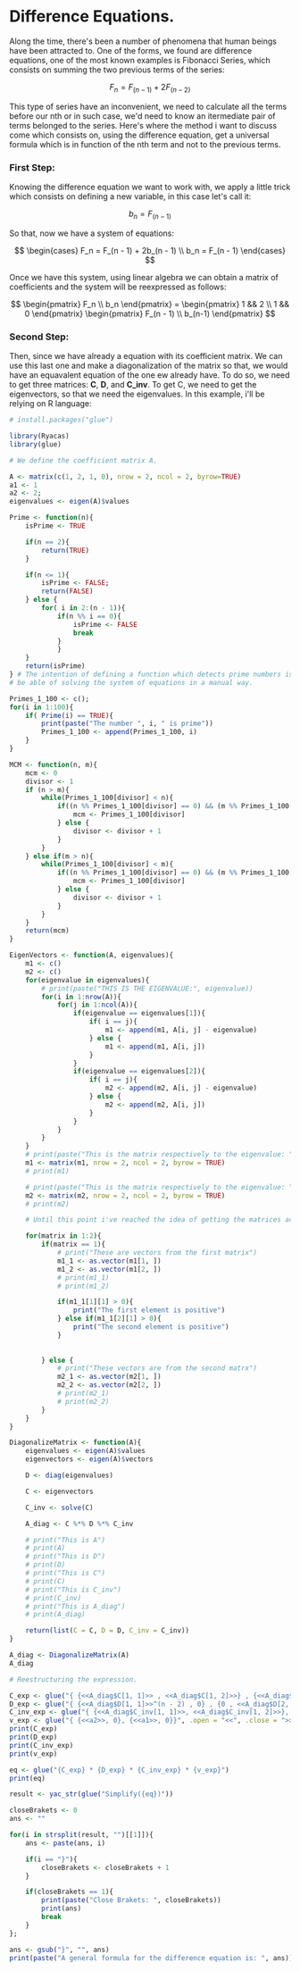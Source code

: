 # Difference Equations.

Along the time, there's been a number of phenomena that human beings have been attracted to. One of the forms, we found are difference equations, one of the most known examples is Fibonacci Series, which consists on summing the two previous terms of the series:

$$
F_n = F_(n - 1) + 2 F_(n - 2)
$$

This type of series have an inconvenient, we need to calculate all the terms before our nth or in such case, we'd need to know an itermediate pair of terms belonged to the series. Here's where the method i want to discuss come which consists on, using the difference equation, get a universal formula which is in function of the nth term and not to the previous terms.

### First Step:

Knowing the difference equation we want to work with, we apply a little trick which consists on defining a new variable, in this case let's call it:

$$
b_n = F_(n - 1)
$$

So that, now we have a system of equations:

$$
\begin{cases} 
F_n = F_(n - 1) + 2b_(n - 1) \\ 
b_n = F_(n - 1) 
\end{cases}
$$

Once we have this system, using linear algebra we can obtain a matrix of coefficients and the system will be reexpressed as follows:

$$
\begin{pmatrix} F_n \\ 
b_n  
\end{pmatrix} = \begin{pmatrix} 1 && 2 \\ 
1 && 0 
\end{pmatrix} 
\begin{pmatrix} F_(n - 1) \\ 
b_(n-1) 
\end{pmatrix}
$$

### Second Step:

Then, since we have already a equation with its coefficient matrix. We can use this last one and make a diagonalization of the matrix so that, we would have an equavalent equation of the one ew already have. To do so, we need to get three matrices: **C**, **D**, and **C_inv**. To get C, we need to get the eigenvectors, so that we need the eigenvalues. In this example, i'll be relying on R language:

```R
# install.packages("glue")

library(Ryacas)
library(glue)

# We define the coefficient matrix A.

A <- matrix(c(1, 2, 1, 0), nrow = 2, ncol = 2, byrow=TRUE)
a1 <- 1
a2 <- 2;
eigenvalues <- eigen(A)$values

Prime <- function(n){
    isPrime <- TRUE

    if(n == 2){
        return(TRUE)
    }

    if(n <= 1){
        isPrime <- FALSE;
        return(FALSE)
    } else {
        for( i in 2:(n - 1)){
            if(n %% i == 0){
                isPrime <- FALSE
                break
            }
            }
    }
    return(isPrime)
} # The intention of defining a function which detects prime numbers is to 
# be able of solving the system of equations in a manual way.

Primes_1_100 <- c();
for(i in 1:100){
    if( Prime(i) == TRUE){
        print(paste("The number ", i, " is prime"))
        Primes_1_100 <- append(Primes_1_100, i)
    }
}

MCM <- function(n, m){
    mcm <- 0
    divisor <- 1
    if (n > m){
        while(Primes_1_100[divisor] < n){
            if((n %% Primes_1_100[divisor] == 0) && (m %% Primes_1_100[divisor])){
                mcm <- Primes_1_100[divisor]
            } else {
                divisor <- divisor + 1
            }
        }
    } else if(m > n){
        while(Primes_1_100[divisor] < m){
            if((n %% Primes_1_100[divisor] == 0) && (m %% Primes_1_100[divisor])){
                mcm <- Primes_1_100[divisor]
            } else {
                divisor <- divisor + 1
            }
        }
    }
    return(mcm)
}

EigenVectors <- function(A, eigenvalues){
    m1 <- c()
    m2 <- c()
    for(eigenvalue in eigenvalues){
        # print(paste("THIS IS THE EIGENVALUE:", eigenvalue))
        for(i in 1:nrow(A)){
            for(j in 1:ncol(A)){
                if(eigenvalue == eigenvalues[1]){
                    if( i == j){
                        m1 <- append(m1, A[i, j] - eigenvalue)
                    } else {
                        m1 <- append(m1, A[i, j])
                    }
                }
                if(eigenvalue == eigenvalues[2]){
                    if( i == j){
                        m2 <- append(m2, A[i, j] - eigenvalue)
                    } else {
                        m2 <- append(m2, A[i, j])
                    }
                }
            }
        }
    }
    # print(paste("This is the matrix respectively to the eigenvalue: ", eigenvalues[1]))
    m1 <- matrix(m1, nrow = 2, ncol = 2, byrow = TRUE)
    # print(m1)

    # print(paste("This is the matrix respectively to the eigenvalue: ", eigenvalues[2]))
    m2 <- matrix(m2, nrow = 2, ncol = 2, byrow = TRUE)
    # print(m2)

    # Until this point i've reached the idea of getting the matrices according to each of the eigenvalues. Then i'll continue to get the respective vectors.

    for(matrix in 1:2){
        if(matrix == 1){
            # print("These are vectors from the first matrix")
            m1_1 <- as.vector(m1[1, ])
            m1_2 <- as.vector(m1[2, ])
            # print(m1_1)
            # print(m1_2)

            if(m1_1[1][1] > 0){
                print("The first element is positive")
            } else if(m1_1[2][1] > 0){
                print("The second element is positive")
            }
              
          
        } else {
            # print("These vectors are from the second matrx")
            m2_1 <- as.vector(m2[1, ])
            m2_2 <- as.vector(m2[2, ])
            # print(m2_1)
            # print(m2_2)
        }
    }
}

DiagonalizeMatrix <- function(A){
    eigenvalues <- eigen(A)$values
    eigenvectors <- eigen(A)$vectors

    D <- diag(eigenvalues)

    C <- eigenvectors

    C_inv <- solve(C)

    A_diag <- C %*% D %*% C_inv

    # print("This is A")
    # print(A)
    # print("This is D")
    # print(D)
    # print("This is C")
    # print(C)
    # print("This is C_inv")
    # print(C_inv)
    # print("This is A_diag")
    # print(A_diag)

    return(list(C = C, D = D, C_inv = C_inv))
}

A_diag <- DiagonalizeMatrix(A)
A_diag

# Reestructuring the expression.

C_exp <- glue("{ {<<A_diag$C[1, 1]>> , <<A_diag$C[1, 2]>>} , {<<A_diag$C[2, 1]>>,  <<A_diag$C[2, 2]>>} }", .open = "<<", .close = ">>")
D_exp <- glue("{ {<<A_diag$D[1, 1]>>^(n - 2) , 0} , {0 , <<A_diag$D[2, 2]>>^(n - 2)} }", .open = "<<", .close = ">>")
C_inv_exp <- glue("{ {<<A_diag$C_inv[1, 1]>>, <<A_diag$C_inv[1, 2]>>}, {<<A_diag$C_inv[2, 1]>>, <<A_diag$C_inv[2, 2]>>}}", .open = "<<", .close = ">>")
v_exp <- glue("{ {<<a2>>, 0}, {<<a1>>, 0}}", .open = "<<", .close = ">>")
print(C_exp)
print(D_exp)
print(C_inv_exp)
print(v_exp)

eq <- glue("{C_exp} * {D_exp} * {C_inv_exp} * {v_exp}")
print(eq)

result <- yac_str(glue("Simplify({eq})"))

closeBrakets <- 0
ans <- ""

for(i in strsplit(result, "")[[1]]){
    ans <- paste(ans, i)

    if(i == "}"){
        closeBrakets <- closeBrakets + 1
    }

    if(closeBrakets == 1){
        print(paste("Close Brakets: ", closeBrakets))
        print(ans)
        break
    }
};

ans <- gsub("}", "", ans)
print(paste("A general formula for the difference equation is: ", ans))
```
